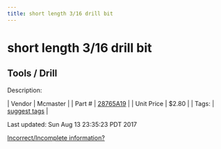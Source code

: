 ```yaml
---
title: short length 3/16 drill bit
---
```


# short length 3/16 drill bit
## Tools / Drill
Description: 	 

| Vendor | Mcmaster | 
| Part # | [28765A19](https://www.mcmaster.com/#28765A19) | 
| Unit Price | $2.80 | 
| Tags: | [suggest tags](https://docs.google.com/forms/d/e/1FAIpQLSeWyY8v3RgOty-MyWmh9U0iivNYN_molChYyS-0U-o-kOAv_g/viewform) | 

Last updated: Sun Aug 13 23:35:23 PDT 2017

 [Incorrect/Incomplete information?](https://docs.google.com/forms/d/e/1FAIpQLSeWyY8v3RgOty-MyWmh9U0iivNYN_molChYyS-0U-o-kOAv_g/viewform)